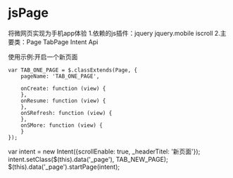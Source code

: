 # jsPage
将微网页实现为手机app体验
1.依赖的js插件：jquery jquery.mobile iscroll
2.主要类：Page TabPage Intent  Api 


使用示例:开启一个新页面

    var TAB_ONE_PAGE = $.classExtends(Page, {
        pageName: 'TAB_ONE_PAGE',

        onCreate: function (view) {
        },
        onResume: function (view) {
        },
        onSRefresh: function (view) {
        },
        onSMore: function (view) {
        }
    });


var intent = new Intent({scrollEnable: true, _headerTitel: '新页面'});
                intent.setClass($(this).data('_page'), TAB_NEW_PAGE);
                $(this).data('_page').startPage(intent);

